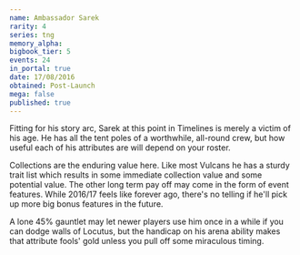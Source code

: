 ```yaml
---
name: Ambassador Sarek
rarity: 4
series: tng
memory_alpha:
bigbook_tier: 5
events: 24
in_portal: true
date: 17/08/2016
obtained: Post-Launch
mega: false
published: true
---
```


Fitting for his story arc, Sarek at this point in Timelines is merely a victim of his age. He has all the tent poles of a worthwhile, all-round crew, but how useful each of his attributes are will depend on your roster.

Collections are the enduring value here. Like most Vulcans he has a sturdy trait list which results in some immediate collection value and some potential value. The other long term pay off may come in the form of event features. While 2016/17 feels like forever ago, there's no telling if he'll pick up more big bonus features in the future.

A lone 45% gauntlet may let newer players use him once in a while if you can dodge walls of Locutus, but the handicap on his arena ability makes that attribute fools' gold unless you pull off some miraculous timing.
